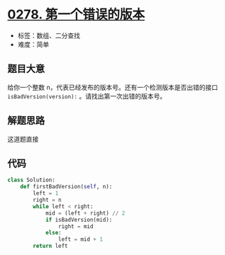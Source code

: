 # [0278. 第一个错误的版本](https://leetcode.cn/problems/first-bad-version/)

- 标签：数组、二分查找
- 难度：简单

## 题目大意

给你一个整数 n，代表已经发布的版本号。还有一个检测版本是否出错的接口 `isBadVersion(version):` 。请找出第一次出错的版本号。

## 解题思路

这道题直接

## 代码

```Python
class Solution:
    def firstBadVersion(self, n):
        left = 1
        right = n
        while left < right:
            mid = (left + right) // 2
            if isBadVersion(mid):
                right = mid
            else:
                left = mid + 1
        return left
```

